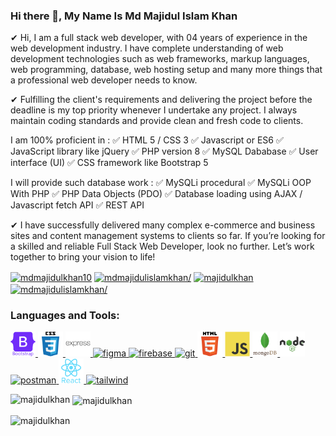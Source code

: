 ### Hi there 👋, My Name Is Md Majidul Islam Khan
 
✔ Hi, I am a full stack web developer, with 04 years of experience in the web development industry. I have complete understanding of web development technologies such as web frameworks, markup languages, web programming, database, web hosting setup and many more things that a professional web developer needs to know.

✔ Fulfilling the client's requirements and delivering the project before the deadline is my top priority whenever I undertake any project. I always maintain coding standards and provide clean and fresh code to clients.

I am 100% proficient in : ✅ HTML 5 / CSS 3 ✅ Javascript or ES6 ✅ JavaScript library like jQuery ✅ PHP version 8 ✅ MySQL Dababase ✅ User interface (UI) ✅ CSS framework like Bootstrap 5

I will provide such database work : ✅ MySQLi procedural ✅ MySQLi OOP With PHP ✅ PHP Data Objects (PDO) ✅ Database loading using AJAX / Javascript fetch API ✅ REST API

✔ I have successfully delivered many complex e-commerce and business sites and content management systems to clients so far. If you’re looking for a skilled and reliable Full Stack Web Developer, look no further. Let’s work together to bring your vision to life!



<a href="https://twitter.com/mdmajidulkhan10" target="blank"><img align="center" src="https://raw.githubusercontent.com/rahuldkjain/github-profile-readme-generator/master/src/images/icons/Social/twitter.svg" alt="mdmajidulkhan10" height="30" width="40" /></a>
<a href="https://linkedin.com/in/mdmajidulislamkhan/" target="blank"><img align="center" src="https://raw.githubusercontent.com/rahuldkjain/github-profile-readme-generator/master/src/images/icons/Social/linked-in-alt.svg" alt="mdmajidulislamkhan/" height="30" width="40" /></a>
<a href="https://fb.com/mdmajidulislamkhan6" target="blank"><img align="center" src="https://raw.githubusercontent.com/rahuldkjain/github-profile-readme-generator/master/src/images/icons/Social/facebook.svg" alt="majidulkhan" height="30" width="40" /></a>
<a href="https://instagram.com/mdmajidulislamkhan/" target="blank"><img align="center" src="https://raw.githubusercontent.com/rahuldkjain/github-profile-readme-generator/master/src/images/icons/Social/instagram.svg" alt="mdmajidulislamkhan/" height="30" width="40" /></a>


<h3 align="left">Languages and Tools:</h3>

<p align="left"> <a href="https://getbootstrap.com" target="_blank" rel="noreferrer"> <img src="https://raw.githubusercontent.com/devicons/devicon/master/icons/bootstrap/bootstrap-plain-wordmark.svg" alt="bootstrap" width="40" height="40"/> </a> <a href="https://www.w3schools.com/css/" target="_blank" rel="noreferrer"> <img src="https://raw.githubusercontent.com/devicons/devicon/master/icons/css3/css3-original-wordmark.svg" alt="css3" width="40" height="40"/> </a> <a href="https://expressjs.com" target="_blank" rel="noreferrer"> <img src="https://raw.githubusercontent.com/devicons/devicon/master/icons/express/express-original-wordmark.svg" alt="express" width="40" height="40"/> </a> <a href="https://www.figma.com/" target="_blank" rel="noreferrer"> <img src="https://www.vectorlogo.zone/logos/figma/figma-icon.svg" alt="figma" width="40" height="40"/> </a> <a href="https://firebase.google.com/" target="_blank" rel="noreferrer"> <img src="https://www.vectorlogo.zone/logos/firebase/firebase-icon.svg" alt="firebase" width="40" height="40"/> </a> <a href="https://git-scm.com/" target="_blank" rel="noreferrer"> <img src="https://www.vectorlogo.zone/logos/git-scm/git-scm-icon.svg" alt="git" width="40" height="40"/> </a> <a href="https://www.w3.org/html/" target="_blank" rel="noreferrer"> <img src="https://raw.githubusercontent.com/devicons/devicon/master/icons/html5/html5-original-wordmark.svg" alt="html5" width="40" height="40"/> </a> <a href="https://developer.mozilla.org/en-US/docs/Web/JavaScript" target="_blank" rel="noreferrer"> <img src="https://raw.githubusercontent.com/devicons/devicon/master/icons/javascript/javascript-original.svg" alt="javascript" width="40" height="40"/> </a> <a href="https://www.mongodb.com/" target="_blank" rel="noreferrer"> <img src="https://raw.githubusercontent.com/devicons/devicon/master/icons/mongodb/mongodb-original-wordmark.svg" alt="mongodb" width="40" height="40"/> </a> <a href="https://nodejs.org" target="_blank" rel="noreferrer"> <img src="https://raw.githubusercontent.com/devicons/devicon/master/icons/nodejs/nodejs-original-wordmark.svg" alt="nodejs" width="40" height="40"/> </a> <a href="https://postman.com" target="_blank" rel="noreferrer"> <img src="https://www.vectorlogo.zone/logos/getpostman/getpostman-icon.svg" alt="postman" width="40" height="40"/> </a> <a href="https://reactjs.org/" target="_blank" rel="noreferrer"> <img src="https://raw.githubusercontent.com/devicons/devicon/master/icons/react/react-original-wordmark.svg" alt="react" width="40" height="40"/> </a> <a href="https://tailwindcss.com/" target="_blank" rel="noreferrer"> <img src="https://www.vectorlogo.zone/logos/tailwindcss/tailwindcss-icon.svg" alt="tailwind" width="40" height="40"/> </a> </p>

<p><img align="left" src="https://github-readme-stats.vercel.app/api/top-langs?username=majidulkhan&show_icons=true&locale=en&layout=compact" alt="majidulkhan" /></p>

<p>&nbsp;<img align="center" src="https://github-readme-stats.vercel.app/api?username=majidulkhan&show_icons=true&locale=en" alt="majidulkhan" /></p>
<p><img align="center" src="https://github-readme-streak-stats.herokuapp.com/?user=majidulkhan&" alt="majidulkhan" /></p>


